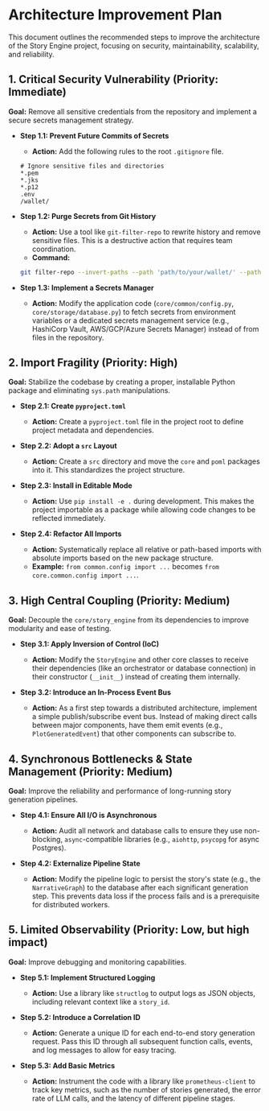 # Architecture Improvement Plan

This document outlines the recommended steps to improve the architecture of the Story Engine project, focusing on security, maintainability, scalability, and reliability.

## 1. Critical Security Vulnerability (Priority: Immediate)

**Goal:** Remove all sensitive credentials from the repository and implement a secure secrets management strategy.

- **Step 1.1: Prevent Future Commits of Secrets**
  - **Action:** Add the following rules to the root `.gitignore` file.
  ```gitignore
  # Ignore sensitive files and directories
  *.pem
  *.jks
  *.p12
  .env
  /wallet/
  ```

- **Step 1.2: Purge Secrets from Git History**
  - **Action:** Use a tool like `git-filter-repo` to rewrite history and remove sensitive files. This is a destructive action that requires team coordination.
  - **Command:** 
  ```bash
  git filter-repo --invert-paths --path 'path/to/your/wallet/' --path 'path/to/your/key.pem'
  ```

- **Step 1.3: Implement a Secrets Manager**
  - **Action:** Modify the application code (`core/common/config.py`, `core/storage/database.py`) to fetch secrets from environment variables or a dedicated secrets management service (e.g., HashiCorp Vault, AWS/GCP/Azure Secrets Manager) instead of from files in the repository.

## 2. Import Fragility (Priority: High)

**Goal:** Stabilize the codebase by creating a proper, installable Python package and eliminating `sys.path` manipulations.

- **Step 2.1: Create `pyproject.toml`**
  - **Action:** Create a `pyproject.toml` file in the project root to define project metadata and dependencies.

- **Step 2.2: Adopt a `src` Layout**
  - **Action:** Create a `src` directory and move the `core` and `poml` packages into it. This standardizes the project structure.

- **Step 2.3: Install in Editable Mode**
  - **Action:** Use `pip install -e .` during development. This makes the project importable as a package while allowing code changes to be reflected immediately.

- **Step 2.4: Refactor All Imports**
  - **Action:** Systematically replace all relative or path-based imports with absolute imports based on the new package structure.
  - **Example:** `from common.config import ...` becomes `from core.common.config import ...`.

## 3. High Central Coupling (Priority: Medium)

**Goal:** Decouple the `core/story_engine` from its dependencies to improve modularity and ease of testing.

- **Step 3.1: Apply Inversion of Control (IoC)**
  - **Action:** Modify the `StoryEngine` and other core classes to receive their dependencies (like an orchestrator or database connection) in their constructor (`__init__`) instead of creating them internally.

- **Step 3.2: Introduce an In-Process Event Bus**
  - **Action:** As a first step towards a distributed architecture, implement a simple publish/subscribe event bus. Instead of making direct calls between major components, have them emit events (e.g., `PlotGeneratedEvent`) that other components can subscribe to.

## 4. Synchronous Bottlenecks & State Management (Priority: Medium)

**Goal:** Improve the reliability and performance of long-running story generation pipelines.

- **Step 4.1: Ensure All I/O is Asynchronous**
  - **Action:** Audit all network and database calls to ensure they use non-blocking, `async`-compatible libraries (e.g., `aiohttp`, `psycopg` for async Postgres).

- **Step 4.2: Externalize Pipeline State**
  - **Action:** Modify the pipeline logic to persist the story's state (e.g., the `NarrativeGraph`) to the database after each significant generation step. This prevents data loss if the process fails and is a prerequisite for distributed workers.

## 5. Limited Observability (Priority: Low, but high impact)

**Goal:** Improve debugging and monitoring capabilities.

- **Step 5.1: Implement Structured Logging**
  - **Action:** Use a library like `structlog` to output logs as JSON objects, including relevant context like a `story_id`.

- **Step 5.2: Introduce a Correlation ID**
  - **Action:** Generate a unique ID for each end-to-end story generation request. Pass this ID through all subsequent function calls, events, and log messages to allow for easy tracing.

- **Step 5.3: Add Basic Metrics**
  - **Action:** Instrument the code with a library like `prometheus-client` to track key metrics, such as the number of stories generated, the error rate of LLM calls, and the latency of different pipeline stages.

